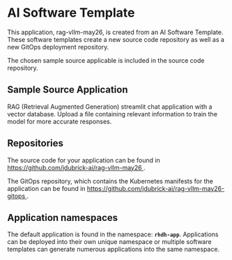 # AI Software Template

This application, rag-vllm-may26, is created from an AI Software Template. These software templates create a new source code repository as well as a new GitOps deployment repository.

The chosen sample source applicable is included in the source code repository.

## Sample Source Application

RAG (Retrieval Augmented Generation) streamlit chat application with a vector database. Upload a file containing relevant information to train the model for more accurate responses.

## Repositories

The source code for your application can be found in [https://github.com/jdubrick-ai/rag-vllm-may26 ](https://github.com/jdubrick-ai/rag-vllm-may26 ).
 
The GitOps repository, which contains the Kubernetes manifests for the application can be found in 
[https://github.com/jdubrick-ai/rag-vllm-may26-gitops ](https://github.com/jdubrick-ai/rag-vllm-may26-gitops ). 

## Application namespaces 

The default application is found in the namespace: **`rhdh-app`**. Applications can be deployed into their own unique namespace or multiple software templates can generate numerous applications into the same namespace.